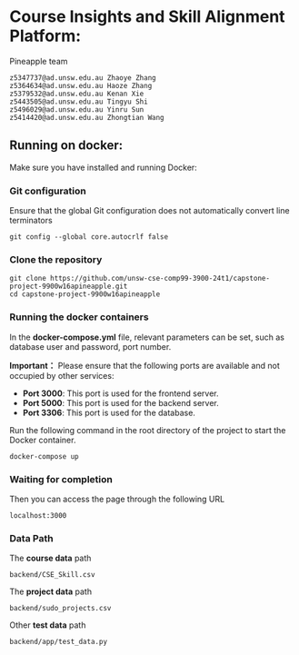 # Course Insights and Skill Alignment Platform:
Pineapple team   
    
    z5347737@ad.unsw.edu.au Zhaoye Zhang  
    z5364634@ad.unsw.edu.au Haoze Zhang  
    z5379532@ad.unsw.edu.au Kenan Xie 
    z5443505@ad.unsw.edu.au Tingyu Shi 
    z5496029@ad.unsw.edu.au Yinru Sun 
    z5414420@ad.unsw.edu.au Zhongtian Wang

## Running on docker:
Make sure you have installed and running Docker:

### Git configuration    

Ensure that the global Git configuration does not automatically convert line terminators

    git config --global core.autocrlf false
### Clone the repository    
    
    git clone https://github.com/unsw-cse-comp99-3900-24t1/capstone-project-9900w16apineapple.git
    cd capstone-project-9900w16apineapple
### Running the docker containers

In the __docker-compose.yml__ file, relevant parameters can be set, such as database user and password, port number.

**Important：**
Please ensure that the following ports are available and not occupied by other services:

- **Port 3000**: This port is used for the frontend server.
- **Port 5000**: This port is used for the backend server.
- **Port 3306**: This port is used for the database.



Run the following command in the root directory of the project to start the Docker container.

    docker-compose up
    
### Waiting for completion

Then you can access the page through the following URL  


    localhost:3000
    
### Data Path

The **course data** path

    backend/CSE_Skill.csv

The **project data** path

    backend/sudo_projects.csv

Other **test data** path

    backend/app/test_data.py

